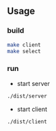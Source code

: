 
## Usage

### build

```bash
make client
make select
```

### run

- start server

```bash
./dist/server
```

- start client

```bash
./dist/client
```
